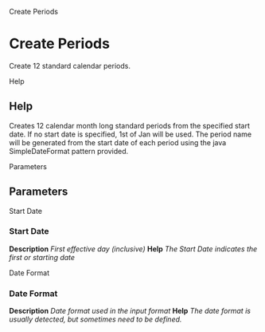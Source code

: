 
Create Periods
# Create Periods


Create 12 standard calendar periods.

Help
## Help

Creates 12 calendar month long standard periods from the specified start date.  If no start date is specified, 1st of Jan will be used.  The period name will be generated from the start date of each period using the java SimpleDateFormat pattern provided.

Parameters
## Parameters


Start Date
### Start Date

**Description**
 *First effective day (inclusive)*
**Help**
 *The Start Date indicates the first or starting date*

Date Format
### Date Format

**Description**
 *Date format used in the input format*
**Help**
 *The date format is usually detected, but sometimes need to be defined.*
